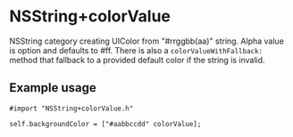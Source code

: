 NSString+colorValue
===================

NSString category creating UIColor from "#rrggbb(aa)" string.
Alpha value is option and defaults to #ff. There is also a
`colorValueWithFallback:` method that fallback to a provided
default color if the string is invalid.

Example usage
-------------

    #import "NSString+colorValue.h"

    self.backgroundColor = ["#aabbccdd" colorValue];
